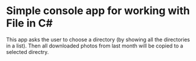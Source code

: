 # Simple console app for working with File in C#
This app asks the user to choose a directory (by showing all the directories in a list).
Then all downloaded photos from last month will be copied to a selected directry.
